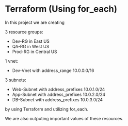 # Terraform (Using for_each)

In this project we are creating

3 resource groups:
- Dev-RG in East US
- QA-RG in West US
- Prod-RG in Central US

1 vnet:
- Dev-Vnet with address_range 10.0.0.0/16

3 subnets:
- Web-Subnet with address_prefixes 10.0.1.0/24
- App-Subnet with address_prefixes 10.0.2.0/24
- DB-Subnet with address_prefixes 10.0.3.0/24

by using Terraform and utilizing for_each.

We are also outputing important values of these resources.
